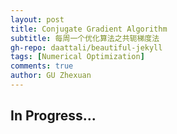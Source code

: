 ```yaml
---
layout: post
title: Conjugate Gradient Algorithm
subtitle: 每周一个优化算法之共轭梯度法
gh-repo: daattali/beautiful-jekyll
tags: [Numerical Optimization]
comments: true
author: GU Zhexuan
---
```


## In Progress...